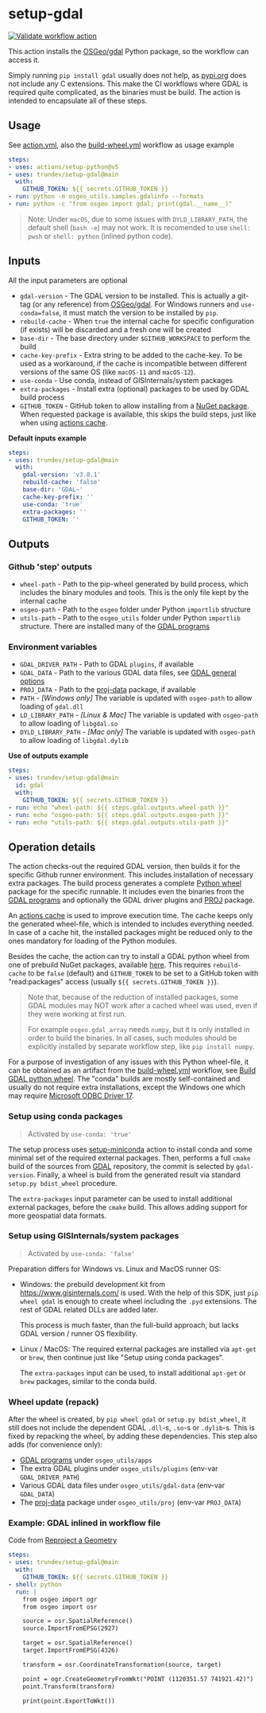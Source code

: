 # setup-gdal

[![Validate workflow action](https://github.com/trundev/setup-gdal/actions/workflows/validate.yml/badge.svg)](https://github.com/trundev/setup-gdal/actions/workflows/validate.yml)

This action installs the [OSGeo/gdal](https://github.com/OSGeo/gdal) Python package, so the workflow can access it.

Simply running `pip install gdal` usually does not help, as [pypi.org](https://pypi.org/project/GDAL) does not include
any C extensions. This make the CI workflows where GDAL is required quite complicated, as the binaries must be build.
The action is intended to encapsulate all of these steps.

## Usage

See [action.yml](action.yml), also the [build-wheel.yml](.github/workflows/build-wheel.yml) workflow as usage example

```yaml
steps:
- uses: actions/setup-python@v5
- uses: trundev/setup-gdal@main
  with:
    GITHUB_TOKEN: ${{ secrets.GITHUB_TOKEN }}
- run: python -m osgeo_utils.samples.gdalinfo --formats
- run: python -c "from osgeo import gdal; print(gdal.__name__)"
```

> Note: Under `macOS`, due to some issues with `DYLD_LIBRARY_PATH`, the default shell (`bash -e`) may not work.
> It is recomended to use `shell: pwsh` or `shell: python` (inlined python code).

## Inputs

All the input parameters are optional

- `gdal-version` - The GDAL version to be installed. This is actually a git-tag (or any reference) from
  [OSGeo/gdal](https://github.com/OSGeo/gdal/tags).
  For Windows runners and `use-conda=false`, it must match the version to be installed by `pip`.
- `rebuild-cache` - When `true` the internal cache for specific configuration (if exists) will be discarded and
  a fresh one will be created
- `base-dir` - The base directory under `$GITHUB_WORKSPACE` to perform the build
- `cache-key-prefix` - Extra string to be added to the cache-key. To be used as a workaround, if the cache is
  incompatible between different versions of the same OS (like `macOS-11` and `macOS-12`).
- `use-conda` - Use conda, instead of GISInternals/system packages
- `extra-packages` - Install extra (optional) packages to be used by GDAL build process
- `GITHUB_TOKEN` - GitHub token to allow installing from a [NuGet package](https://github.com/trundev?tab=packages&repo_name=setup-gdal).
  When requested package is available, this skips the build steps, just like when using [actions cache](https://github.com/actions/cache).

**Default inputs example**
```yaml
steps:
- uses: trundev/setup-gdal@main
  with:
    gdal-version: 'v3.8.1'
    rebuild-cache: 'false'
    base-dir: 'GDAL~'
    cache-key-prefix: ''
    use-conda: 'true'
    extra-packages: ''
    GITHUB_TOKEN: ''
```

## Outputs

### Github 'step' outputs

- `wheel-path` - Path to the pip-wheel generated by build process, which includes the binary modules and tools.
  This is the only file kept by the internal cache
- `osgeo-path` - Path to the `osgeo` folder under Python `importlib` structure
- `utils-path` - Path to the `osgeo_utils` folder under Python `importlib` structure. There are installed many
  of the [GDAL programs](https://gdal.org/programs/)

### Environment variables

- `GDAL_DRIVER_PATH` - Path to GDAL `plugins`, if available
- `GDAL_DATA` - Path to the various GDAL data files, see [GDAL general options](https://gdal.org/user/configoptions.html#general-options)
- `PROJ_DATA` - Path to the [proj-data](https://proj.org/) package, if available
- `PATH` - _[Windows only]_ The variable is updated with `osgeo-path` to allow loading of `gdal.dll`
- `LD_LIBRARY_PATH` - _[Linux & Mac]_ The variable is updated with `osgeo-path` to allow loading of `libgdal.so`
- `DYLD_LIBRARY_PATH` - _[Mac only]_ The variable is updated with `osgeo-path` to allow loading of `libgdal.dylib`

**Use of outputs example**
```yaml
steps:
- uses: trundev/setup-gdal@main
  id: gdal
  with:
    GITHUB_TOKEN: ${{ secrets.GITHUB_TOKEN }}
- run: echo "wheel-path: ${{ steps.gdal.outputs.wheel-path }}"
- run: echo "osgeo-path: ${{ steps.gdal.outputs.osgeo-path }}"
- run: echo "utils-path: ${{ steps.gdal.outputs.utils-path }}"
```


## Operation details

The action checks-out the required GDAL version, then builds it for the specific Github runner environment.
This includes installation of necessary extra packages. The build process generates a complete
[Python wheel](https://wheel.readthedocs.io/) package for the specific runnable. It includes even the binaries
from the [GDAL programs](https://gdal.org/programs/) and optionally the GDAL driver plugins and
[PROJ](https://github.com/OSGeo/PROJ) package.

An [actions cache](https://github.com/actions/cache) is used to improve execution time. The cache keeps only
the generated wheel-file, which is intended to includes everything needed. In case of a cache hit, the
installed packages might be reduced only to the ones mandatory for loading of the Python modules.

Besides the cache, the action can try to install a GDAL python wheel from one of prebuild NuGet packages,
available [here](https://github.com/trundev?tab=packages&repo_name=setup-gdal).
This requires `rebuild-cache` to be `false` (default) and `GITHUB_TOKEN` to be set to a GitHub token with
"read:packages" access (usually ``${{ secrets.GITHUB_TOKEN }}``).

> Note that, because of the reduction of installed packages, some GDAL modules may NOT work after a cached
> wheel was used, even if they were working at first run.
>
> For example `osgeo.gdal_array` needs `numpy`, but it is only installed in order to build the binaries. In
> all cases, such modules should be explicitly installed by separate workflow step, like `pip install numpy`.

For a purpose of investigation of any issues with this Python wheel-file, it can be obtained as an artifact
from the [build-wheel.yml](.github/workflows/build-wheel.yml) workflow, see
[Build GDAL python wheel](https://github.com/trundev/setup-gdal/actions/workflows/build-wheel.yml).
The "conda" builds are mostly self-contained and usually do not require extra installations, except the
Windows one which may require
[Microsoft ODBC Driver 17](https://learn.microsoft.com/en-us/sql/connect/odbc/download-odbc-driver-for-sql-server?view=sql-server-ver16#version-17).


### Setup using conda packages

> Activated by `use-conda: 'true'`

The setup process uses [setup-miniconda](https://github.com//conda-incubator/setup-miniconda)
action to install conda and some minimal set of the required external packages. Then, performs
a full `cmake` build of the sources from [GDAL](https://github.com/OSGeo/gdal) repository, the commit
is selected by `gdal-version`.
Finally, a wheel is build from the generated result via standard `setup.py bdist_wheel` procedure.

The `extra-packages` input parameter can be used to install additional external packages, before the `cmake`
build. This allows adding support for more geospatial data formats.

### Setup using GISInternals/system packages

> Activated by `use-conda: 'false'`

Preparation differs for Windows vs. Linux and MacOS runner OS:

- Windows: the prebuild development kit from https://www.gisinternals.com/ is used.
  With the help of this SDK, just `pip wheel gdal` is enough to create wheel including the `.pyd` extensions.
  The rest of GDAL related DLLs are added later.

  This process is much faster, than the full-build approach, but lacks GDAL version / runner OS
  flexibility.

- Linux / MacOS: The required external packages are installed via `apt-get` or `brew`, then continue
  just like "Setup using conda packages".

  The `extra-packages` input can be used, to install additional `apt-get` or `brew` packages, similar to
  the conda build.

### Wheel update (repack)

After the wheel is created, by `pip wheel gdal` or `setup.py bdist_wheel`, it still does not include the
dependent GDAL `.dll`-s, `.so`-s or `.dylib`-s. This is fixed by repacking the wheel, by adding these
dependencies. This step also adds (for convenience only):

- [GDAL programs](https://gdal.org/programs/) under `osgeo_utils/apps`
- The extra GDAL plugins under `osgeo_utils/plugins` (env-var `GDAL_DRIVER_PATH`)
- Various GDAL data files under `osgeo_utils/gdal-data` (env-var `GDAL_DATA`)
- The [proj-data](https://proj.org/) package under `osgeo_utils/proj` (env-var `PROJ_DATA`)


### Example: GDAL inlined in workflow file

Code from [Reproject a Geometry](https://pcjericks.github.io/py-gdalogr-cookbook/projection.html#reproject-a-geometry)

```yaml
steps:
- uses: trundev/setup-gdal@main
  with:
    GITHUB_TOKEN: ${{ secrets.GITHUB_TOKEN }}
- shell: python
  run: |
    from osgeo import ogr
    from osgeo import osr

    source = osr.SpatialReference()
    source.ImportFromEPSG(2927)

    target = osr.SpatialReference()
    target.ImportFromEPSG(4326)

    transform = osr.CoordinateTransformation(source, target)

    point = ogr.CreateGeometryFromWkt("POINT (1120351.57 741921.42)")
    point.Transform(transform)

    print(point.ExportToWkt())
```
